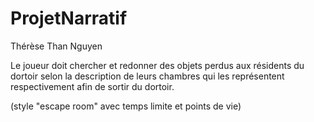 # ProjetNarratif

Thérèse Than Nguyen

Le joueur doit chercher et redonner des objets perdus aux résidents du dortoir selon la description de leurs
chambres qui les représentent respectivement afin de sortir du dortoir.

(style "escape room" avec temps limite et points de vie)
